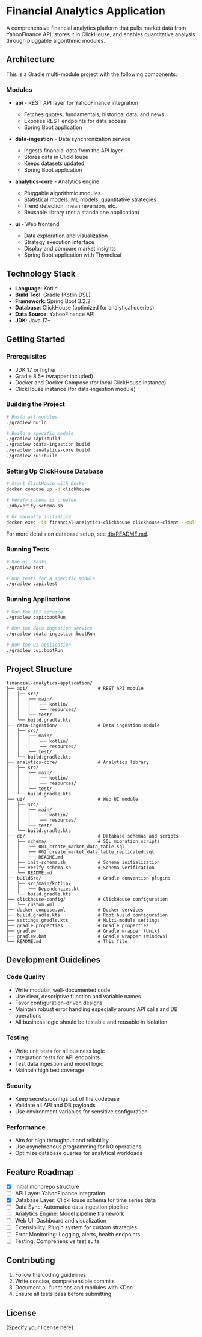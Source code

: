 # Financial Analytics Application

A comprehensive financial analytics platform that pulls market data from YahooFinance API, stores it in ClickHouse, and enables quantitative analysis through pluggable algorithmic modules.

## Architecture

This is a Gradle multi-module project with the following components:

### Modules

- **api** - REST API layer for YahooFinance integration
  - Fetches quotes, fundamentals, historical data, and news
  - Exposes REST endpoints for data access
  - Spring Boot application

- **data-ingestion** - Data synchronization service
  - Ingests financial data from the API layer
  - Stores data in ClickHouse
  - Keeps datasets updated
  - Spring Boot application

- **analytics-core** - Analytics engine
  - Pluggable algorithmic modules
  - Statistical models, ML models, quantitative strategies
  - Trend detection, mean reversion, etc.
  - Reusable library (not a standalone application)

- **ui** - Web frontend
  - Data exploration and visualization
  - Strategy execution interface
  - Display and compare market insights
  - Spring Boot application with Thymeleaf

## Technology Stack

- **Language**: Kotlin
- **Build Tool**: Gradle (Kotlin DSL)
- **Framework**: Spring Boot 3.2.2
- **Database**: ClickHouse (optimized for analytical queries)
- **Data Source**: YahooFinance API
- **JDK**: Java 17+

## Getting Started

### Prerequisites

- JDK 17 or higher
- Gradle 8.5+ (wrapper included)
- Docker and Docker Compose (for local ClickHouse instance)
- ClickHouse instance (for data-ingestion module)

### Building the Project

```bash
# Build all modules
./gradlew build

# Build a specific module
./gradlew :api:build
./gradlew :data-ingestion:build
./gradlew :analytics-core:build
./gradlew :ui:build
```

### Setting Up ClickHouse Database

```bash
# Start ClickHouse with Docker
docker compose up -d clickhouse

# Verify schema is created
./db/verify-schema.sh

# Or manually initialize
docker exec -it financial-analytics-clickhouse clickhouse-client --multiquery < db/schema/001_create_market_data_table.sql
```

For more details on database setup, see [db/README.md](db/README.md).

### Running Tests

```bash
# Run all tests
./gradlew test

# Run tests for a specific module
./gradlew :api:test
```

### Running Applications

```bash
# Run the API service
./gradlew :api:bootRun

# Run the data ingestion service
./gradlew :data-ingestion:bootRun

# Run the UI application
./gradlew :ui:bootRun
```

## Project Structure

```
financial-analytics-application/
├── api/                          # REST API module
│   ├── src/
│   │   ├── main/
│   │   │   ├── kotlin/
│   │   │   └── resources/
│   │   └── test/
│   └── build.gradle.kts
├── data-ingestion/               # Data ingestion module
│   ├── src/
│   │   ├── main/
│   │   │   ├── kotlin/
│   │   │   └── resources/
│   │   └── test/
│   └── build.gradle.kts
├── analytics-core/               # Analytics library
│   ├── src/
│   │   ├── main/
│   │   │   ├── kotlin/
│   │   │   └── resources/
│   │   └── test/
│   └── build.gradle.kts
├── ui/                           # Web UI module
│   ├── src/
│   │   ├── main/
│   │   │   ├── kotlin/
│   │   │   └── resources/
│   │   └── test/
│   └── build.gradle.kts
├── db/                           # Database schemas and scripts
│   ├── schema/                   # SQL migration scripts
│   │   ├── 001_create_market_data_table.sql
│   │   ├── 002_create_market_data_table_replicated.sql
│   │   └── README.md
│   ├── init-schema.sh            # Schema initialization
│   ├── verify-schema.sh          # Schema verification
│   └── README.md
├── buildSrc/                     # Gradle convention plugins
│   ├── src/main/kotlin/
│   │   └── Dependencies.kt
│   └── build.gradle.kts
├── clickhouse-config/            # ClickHouse configuration
│   └── custom.xml
├── docker-compose.yml            # Docker services
├── build.gradle.kts              # Root build configuration
├── settings.gradle.kts           # Multi-module settings
├── gradle.properties             # Gradle properties
├── gradlew                       # Gradle wrapper (Unix)
├── gradlew.bat                   # Gradle wrapper (Windows)
└── README.md                     # This file
```

## Development Guidelines

### Code Quality

- Write modular, well-documented code
- Use clear, descriptive function and variable names
- Favor configuration-driven designs
- Maintain robust error handling especially around API calls and DB operations
- All business logic should be testable and reusable in isolation

### Testing

- Write unit tests for all business logic
- Integration tests for API endpoints
- Test data ingestion and model logic
- Maintain high test coverage

### Security

- Keep secrets/configs out of the codebase
- Validate all API and DB payloads
- Use environment variables for sensitive configuration

### Performance

- Aim for high throughput and reliability
- Use asynchronous programming for I/O operations
- Optimize database queries for analytical workloads

## Feature Roadmap

- [x] Initial monorepo structure
- [ ] API Layer: YahooFinance integration
- [x] Database Layer: ClickHouse schema for time series data
- [ ] Data Sync: Automated data ingestion pipeline
- [ ] Analytics Engine: Model pipeline framework
- [ ] Web UI: Dashboard and visualization
- [ ] Extensibility: Plugin system for custom strategies
- [ ] Error Monitoring: Logging, alerts, health endpoints
- [ ] Testing: Comprehensive test suite

## Contributing

1. Follow the coding guidelines
2. Write concise, comprehensible commits
3. Document all functions and modules with KDoc
4. Ensure all tests pass before submitting

## License

[Specify your license here]
